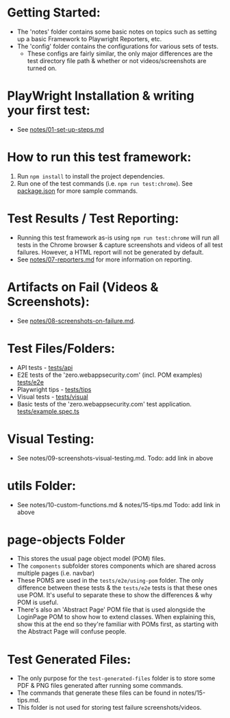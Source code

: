 # Getting Started:

- The 'notes' folder contains some basic notes on topics such as setting up a basic Framework to Playwright Reporters, etc.
- The 'config' folder contains the configurations for various sets of tests.
  - These configs are fairly similar, the only major differences are the test directory file path & whether or not videos/screenshots are turned on.

# PlayWright Installation & writing your first test:

- See [notes/01-set-up-steps.md](notes/01-set-up-steps.md)

# How to run this test framework:

1. Run `npm install` to install the project dependencies.
2. Run one of the test commands (i.e. `npm run test:chrome`). See [package.json](package.json) for more sample commands.

# Test Results / Test Reporting:

- Running this test framework as-is using `npm run test:chrome` will run all tests in the Chrome browser & capture screenshots and videos of all test failures. However, a HTML report will not be generated by default.
- See [notes/07-reporters.md](notes/07-reporters.md) for more information on reporting.

# Artifacts on Fail (Videos & Screenshots):

- See [notes/08-screenshots-on-failure.md](notes/08-screenshots-on-failure.md).

# Test Files/Folders:

- API tests - [tests/api](tests/api)
- E2E tests of the 'zero.webappsecurity.com' (incl. POM examples) [tests/e2e](tests/e2e)
- Playwright tips - [tests/tips](tests/tips)
- Visual tests - [tests/visual](tests/visual)
- Basic tests of the 'zero.webappsecurity.com' test application. [tests/example.spec.ts](tests/example.spec.ts)

# Visual Testing:

- See notes/09-screenshots-visual-testing.md.
  Todo: add link in above

# utils Folder:

- See notes/10-custom-functions.md & notes/15-tips.md
  Todo: add link in above

# page-objects Folder

- This stores the usual page object model (POM) files.
- The `components` subfolder stores components which are shared across multiple pages (i.e. navbar)
- These POMS are used in the `tests/e2e/using-pom` folder. The only difference between these tests & the `tests/e2e` tests is that these ones use POM. It's useful to separate these to show the differences & why POM is useful.
- There's also an 'Abstract Page' POM file that is used alongside the LoginPage POM to show how to extend classes. When explaining this, show this at the end so they're familiar with POMs first, as starting with the Abstract Page will confuse people.

# Test Generated Files:

- The only purpose for the `test-generated-files` folder is to store some PDF & PNG files generated after running some commands.
- The commands that generate these files can be found in notes/15-tips.md.
- This folder is not used for storing test failure screenshots/videos.
